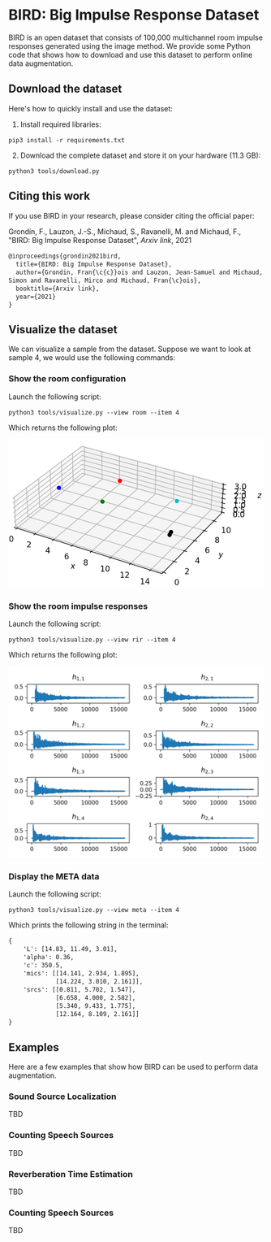 # BIRD: Big Impulse Response Dataset

BIRD is an open dataset that consists of 100,000 multichannel room impulse responses generated using the image method.
We provide some Python code that shows how to download and use this dataset to perform online data augmentation.

## Download the dataset

Here's how to quickly install and use the dataset:

1. Install required libraries:

```
pip3 install -r requirements.txt
```

2. Download the complete dataset and store it on your hardware (11.3 GB):

```
python3 tools/download.py
```

## Citing this work

If you use BIRD in your research, please consider citing the official paper:

Grondin, F., Lauzon, J.-S., Michaud, S., Ravanelli, M. and Michaud, F., "BIRD: Big Impulse Response Dataset", *Arxiv link*, 2021

```
@inproceedings{grondin2021bird,
  title={BIRD: Big Impulse Response Dataset},
  author={Grondin, Fran{\c{c}}ois and Lauzon, Jean-Samuel and Michaud, Simon and Ravanelli, Mirco and Michaud, Fran{\c}ois},
  booktitle={Arxiv link},
  year={2021}
}
```

## Visualize the dataset

We can visualize a sample from the dataset. Suppose we want to look at sample 4, we would use the following commands:

### Show the room configuration

Launch the following script:

```
python3 tools/visualize.py --view room --item 4
```

Which returns the following plot:

![Room configuration](/images/room.png)

### Show the room impulse responses

Launch the following script:

```
python3 tools/visualize.py --view rir --item 4
```

Which returns the following plot:

![Room Impulse Responses](/images/rir.png)

### Display the META data

Launch the following script:

```
python3 tools/visualize.py --view meta --item 4
```

Which prints the following string in the terminal:

```
{
    'L': [14.83, 11.49, 3.01], 
    'alpha': 0.36,
    'c': 350.5,
    'mics': [[14.141, 2.934, 1.895], 
             [14.224, 3.010, 2.161]],
    'srcs': [[0.811, 5.702, 1.547], 
             [6.658, 4.000, 2.582], 
             [5.340, 9.433, 1.775], 
             [12.164, 8.109, 2.161]]
}
```

## Examples

Here are a few examples that show how BIRD can be used to perform data augmentation.

### Sound Source Localization

TBD

### Counting Speech Sources

TBD

### Reverberation Time Estimation

TBD

### Counting Speech Sources

TBD